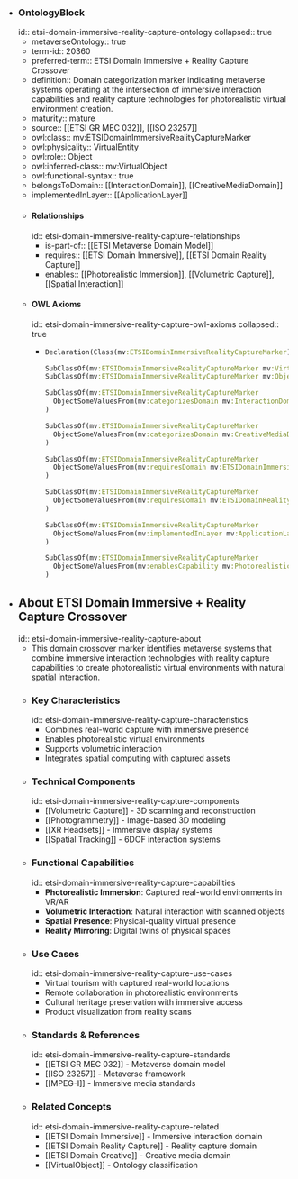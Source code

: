 - ### OntologyBlock
  id:: etsi-domain-immersive-reality-capture-ontology
  collapsed:: true
	- metaverseOntology:: true
	- term-id:: 20360
	- preferred-term:: ETSI Domain Immersive + Reality Capture Crossover
	- definition:: Domain categorization marker indicating metaverse systems operating at the intersection of immersive interaction capabilities and reality capture technologies for photorealistic virtual environment creation.
	- maturity:: mature
	- source:: [[ETSI GR MEC 032]], [[ISO 23257]]
	- owl:class:: mv:ETSIDomainImmersiveRealityCaptureMarker
	- owl:physicality:: VirtualEntity
	- owl:role:: Object
	- owl:inferred-class:: mv:VirtualObject
	- owl:functional-syntax:: true
	- belongsToDomain:: [[InteractionDomain]], [[CreativeMediaDomain]]
	- implementedInLayer:: [[ApplicationLayer]]
	- #### Relationships
	  id:: etsi-domain-immersive-reality-capture-relationships
		- is-part-of:: [[ETSI Metaverse Domain Model]]
		- requires:: [[ETSI Domain Immersive]], [[ETSI Domain Reality Capture]]
		- enables:: [[Photorealistic Immersion]], [[Volumetric Capture]], [[Spatial Interaction]]
	- #### OWL Axioms
	  id:: etsi-domain-immersive-reality-capture-owl-axioms
	  collapsed:: true
		- ```clojure
		  Declaration(Class(mv:ETSIDomainImmersiveRealityCaptureMarker))

		  SubClassOf(mv:ETSIDomainImmersiveRealityCaptureMarker mv:VirtualEntity)
		  SubClassOf(mv:ETSIDomainImmersiveRealityCaptureMarker mv:Object)

		  SubClassOf(mv:ETSIDomainImmersiveRealityCaptureMarker
		    ObjectSomeValuesFrom(mv:categorizesDomain mv:InteractionDomain)
		  )

		  SubClassOf(mv:ETSIDomainImmersiveRealityCaptureMarker
		    ObjectSomeValuesFrom(mv:categorizesDomain mv:CreativeMediaDomain)
		  )

		  SubClassOf(mv:ETSIDomainImmersiveRealityCaptureMarker
		    ObjectSomeValuesFrom(mv:requiresDomain mv:ETSIDomainImmersive)
		  )

		  SubClassOf(mv:ETSIDomainImmersiveRealityCaptureMarker
		    ObjectSomeValuesFrom(mv:requiresDomain mv:ETSIDomainRealityCapture)
		  )

		  SubClassOf(mv:ETSIDomainImmersiveRealityCaptureMarker
		    ObjectSomeValuesFrom(mv:implementedInLayer mv:ApplicationLayer)
		  )

		  SubClassOf(mv:ETSIDomainImmersiveRealityCaptureMarker
		    ObjectSomeValuesFrom(mv:enablesCapability mv:PhotorealisticImmersion)
		  )
		  ```
- ## About ETSI Domain Immersive + Reality Capture Crossover
  id:: etsi-domain-immersive-reality-capture-about
	- This domain crossover marker identifies metaverse systems that combine immersive interaction technologies with reality capture capabilities to create photorealistic virtual environments with natural spatial interaction.
	- ### Key Characteristics
	  id:: etsi-domain-immersive-reality-capture-characteristics
		- Combines real-world capture with immersive presence
		- Enables photorealistic virtual environments
		- Supports volumetric interaction
		- Integrates spatial computing with captured assets
	- ### Technical Components
	  id:: etsi-domain-immersive-reality-capture-components
		- [[Volumetric Capture]] - 3D scanning and reconstruction
		- [[Photogrammetry]] - Image-based 3D modeling
		- [[XR Headsets]] - Immersive display systems
		- [[Spatial Tracking]] - 6DOF interaction systems
	- ### Functional Capabilities
	  id:: etsi-domain-immersive-reality-capture-capabilities
		- **Photorealistic Immersion**: Captured real-world environments in VR/AR
		- **Volumetric Interaction**: Natural interaction with scanned objects
		- **Spatial Presence**: Physical-quality virtual presence
		- **Reality Mirroring**: Digital twins of physical spaces
	- ### Use Cases
	  id:: etsi-domain-immersive-reality-capture-use-cases
		- Virtual tourism with captured real-world locations
		- Remote collaboration in photorealistic environments
		- Cultural heritage preservation with immersive access
		- Product visualization from reality scans
	- ### Standards & References
	  id:: etsi-domain-immersive-reality-capture-standards
		- [[ETSI GR MEC 032]] - Metaverse domain model
		- [[ISO 23257]] - Metaverse framework
		- [[MPEG-I]] - Immersive media standards
	- ### Related Concepts
	  id:: etsi-domain-immersive-reality-capture-related
		- [[ETSI Domain Immersive]] - Immersive interaction domain
		- [[ETSI Domain Reality Capture]] - Reality capture domain
		- [[ETSI Domain Creative]] - Creative media domain
		- [[VirtualObject]] - Ontology classification
